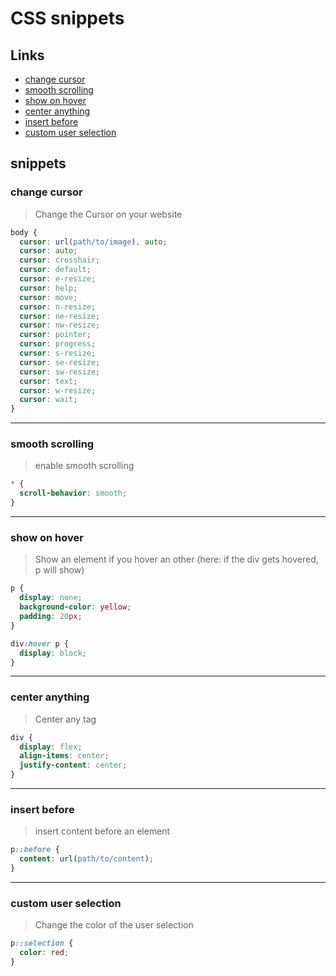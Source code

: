 # CSS snippets

## Links

- [change cursor](change-cursor)
- [smooth scrolling](smooth-scrolling)
- [show on hover](show-on-hover)
- [center anything](center-anything)
- [insert before](insert-before)
- [custom user selection](custom-user-selection)

## snippets

### change cursor

> Change the Cursor on your website

```css
body {
  cursor: url(path/to/image), auto;
  cursor: auto;
  cursor: crosshair;
  cursor: default;
  cursor: e-resize;
  cursor: help;
  cursor: move;
  cursor: n-resize;
  cursor: ne-resize;
  cursor: nw-resize;
  cursor: pointer;
  cursor: progress;
  cursor: s-resize;
  cursor: se-resize;
  cursor: sw-resize;
  cursor: text;
  cursor: w-resize;
  cursor: wait;
}
```

---

### smooth scrolling

> enable smooth scrolling

```css
* {
  scroll-behavior: smooth;
}
```

---

### show on hover

> Show an element if you hover an other (here: if the div gets hovered, p will show)

```css
p {
  display: none;
  background-color: yellow;
  padding: 20px;
}

div:hover p {
  display: block;
}
```

---

### center anything

> Center any tag

```css
div {
  display: flex;
  align-items: center;
  justify-content: center;
}
```

---

### insert before

> insert content before an element

```css
p::before {
  content: url(path/to/content);
}
```

---

### custom user selection

> Change the color of the user selection

```css
p::selection {
  color: red;
}
```
